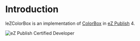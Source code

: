 Introduction
============
leZColorBox is an implementation of [ColorBox](http://www.jacklmoore.com/colorbox) in [eZ Publish](http://ez.no) 4.

![eZ Publish Certified Developer](http://www.llaumgui.com/images/ezcertdev.png)
